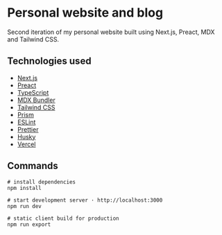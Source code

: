 # Personal website and blog

Second iteration of my personal website built using Next.js, Preact, MDX and Tailwind CSS.

## Technologies used

- [Next.js](https://nextjs.org)
- [Preact](https://preactjs.com)
- [TypeScript](https://www.typescriptlang.org)
- [MDX Bundler](https://github.com/kentcdodds/mdx-bundler)
- [Tailwind CSS](https://tailwindcss.com)
- [Prism](https://prismjs.com)
- [ESLint](https://eslint.org)
- [Prettier](https://prettier.io)
- [Husky](https://typicode.github.io/husky)
- [Vercel](http://vercel.com)

## Commands

```shell
# install dependencies
npm install

# start development server · http://localhost:3000
npm run dev

# static client build for production
npm run export
```
